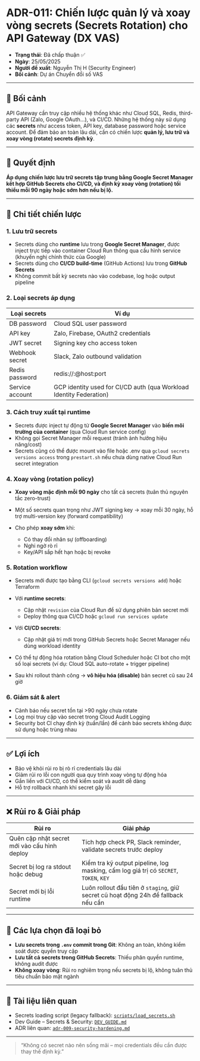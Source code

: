 # ADR-011: Chiến lược quản lý và xoay vòng secrets (Secrets Rotation) cho API Gateway (DX VAS)

* **Trạng thái**: Đã chấp thuận ✅
* **Ngày**: 25/05/2025
* **Người đề xuất**: Nguyễn Thị H (Security Engineer)
* **Bối cảnh**: Dự án Chuyển đổi số VAS

---

## 📌 Bối cảnh

API Gateway cần truy cập nhiều hệ thống khác như Cloud SQL, Redis, third-party API (Zalo, Google OAuth...), và CI/CD. Những hệ thống này sử dụng các **secrets** như access token, API key, database password hoặc service account. Để đảm bảo an toàn lâu dài, cần có chiến lược **quản lý, lưu trữ và xoay vòng (rotate) secrets định kỳ**.

---

## 🧠 Quyết định

**Áp dụng chiến lược lưu trữ secrets tập trung bằng Google Secret Manager kết hợp GitHub Secrets cho CI/CD, và định kỳ xoay vòng (rotation) tối thiểu mỗi 90 ngày hoặc sớm hơn nếu bị lộ.**

---

## 🔐 Chi tiết chiến lược

### 1. Lưu trữ secrets

* Secrets dùng cho **runtime** lưu trong **Google Secret Manager**, được inject trực tiếp vào container Cloud Run thông qua cấu hình service (khuyến nghị chính thức của Google)
* Secrets dùng cho **CI/CD build-time** (GitHub Actions) lưu trong **GitHub Secrets**
* Không commit bất kỳ secrets nào vào codebase, log hoặc output pipeline

### 2. Loại secrets áp dụng

| Loại secrets    | Ví dụ                                                               |
| --------------- | ------------------------------------------------------------------- |
| DB password     | Cloud SQL user password                                             |
| API key         | Zalo, Firebase, OAuth2 credentials                                  |
| JWT secret      | Signing key cho access token                                        |
| Webhook secret  | Slack, Zalo outbound validation                                     |
| Redis password  | redis\://:<secret>@host\:port                                       |
| Service account | GCP identity used for CI/CD auth (qua Workload Identity Federation) |

### 3. Cách truy xuất tại runtime

* Secrets được inject tự động từ **Google Secret Manager** vào **biến môi trường của container** (qua Cloud Run service config)
* Không gọi Secret Manager mỗi request (tránh ảnh hưởng hiệu năng/cost)
* Secrets cũng có thể được mount vào file hoặc .env qua `gcloud secrets versions access` trong `prestart.sh` nếu chưa dùng native Cloud Run secret integration

### 4. Xoay vòng (rotation policy)

* **Xoay vòng mặc định mỗi 90 ngày** cho tất cả secrets (tuân thủ nguyên tắc zero-trust)
* Một số secrets quan trọng như JWT signing key → xoay mỗi 30 ngày, hỗ trợ multi-version key (forward compatibility)
* Cho phép **xoay sớm** khi:

  * Có thay đổi nhân sự (offboarding)
  * Nghi ngờ rò rỉ
  * Key/API sắp hết hạn hoặc bị revoke

### 5. Rotation workflow

* Secrets mới được tạo bằng CLI (`gcloud secrets versions add`) hoặc Terraform
* Với **runtime secrets**:

  * Cập nhật `revision` của Cloud Run để sử dụng phiên bản secret mới
  * Deploy thông qua CI/CD hoặc `gcloud run services update`
* Với **CI/CD secrets**:

  * Cập nhật giá trị mới trong GitHub Secrets hoặc Secret Manager nếu dùng workload identity
* Có thể tự động hóa rotation bằng Cloud Scheduler hoặc CI bot cho một số loại secrets (ví dụ: Cloud SQL auto-rotate + trigger pipeline)
* Sau khi rollout thành công → **vô hiệu hóa (disable)** bản secret cũ sau 24 giờ

### 6. Giám sát & alert

* Cảnh báo nếu secret tồn tại >90 ngày chưa rotate
* Log mọi truy cập vào secret trong Cloud Audit Logging
* Security bot CI chạy định kỳ (tuần/lần) để cảnh báo secrets không được sử dụng hoặc trùng nhau

---

## ✅ Lợi ích

* Bảo vệ khỏi rủi ro bị rò rỉ credentials lâu dài
* Giảm rủi ro lỗi con người qua quy trình xoay vòng tự động hóa
* Gắn liền với CI/CD, có thể kiểm soát và audit dễ dàng
* Hỗ trợ rollback nhanh khi secret gây lỗi

---

## ❌ Rủi ro & Giải pháp

| Rủi ro                                       | Giải pháp                                                                             |
| -------------------------------------------- | ------------------------------------------------------------------------------------- |
| Quên cập nhật secret mới vào cấu hình deploy | Tích hợp check PR, Slack reminder, validate secrets trước deploy                      |
| Secret bị log ra stdout hoặc debug           | Kiểm tra kỹ output pipeline, log masking, cấm log giá trị có `SECRET`, `TOKEN`, `KEY` |
| Secret mới bị lỗi runtime                    | Luôn rollout đầu tiên ở `staging`, giữ secret cũ hoạt động 24h để fallback nếu cần    |

---

## 🔄 Các lựa chọn đã loại bỏ

* **Lưu secrets trong `.env` commit trong Git**: Không an toàn, không kiểm soát được quyền truy cập
* **Lưu tất cả secrets trong GitHub Secrets**: Thiếu phân quyền runtime, không audit được
* **Không xoay vòng**: Rủi ro nghiêm trọng nếu secrets bị lộ, không tuân thủ tiêu chuẩn bảo mật ngành

---

## 📎 Tài liệu liên quan

* Secrets loading script (legacy fallback): [`scripts/load_secrets.sh`](../../scripts/load_secrets.sh)
* Dev Guide – Secrets & Security: [`DEV_GUIDE.md`](../DEV_GUIDE.md)
* ADR liên quan: [`adr-009-security-hardening.md`](./adr-009-security-hardening.md)

---

> “Không có secret nào nên sống mãi – mọi credentials đều cần được thay thế định kỳ.”
